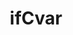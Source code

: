 ---
title: ifCvar
permalink: /commands/miscellaneous#if-cvar
parent: Miscellaneous Commands
grand_parent: Commands
nav_order: 2
---